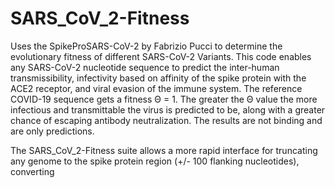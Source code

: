 # SARS_CoV_2-Fitness
Uses the SpikeProSARS-CoV-2 by Fabrizio Pucci to determine the evolutionary fitness of different SARS-CoV-2 Variants. 
This code enables any SARS-CoV-2 nucleotide sequence to predict the inter-human transmissibility, infectivity based on affinity of the spike protein with the ACE2 receptor, and viral evasion of the immune system. The reference COVID-19 sequence gets a fitness Θ = 1. The greater the Θ value the more infectious and transmittable the virus is predicted to be, along with a greater chance of escaping antibody neutralization. The results are not binding and are only predictions.

The SARS_CoV_2-Fitness suite allows a more rapid interface for truncating any genome to the spike protein region (+/- 100 flanking nucleotides), converting 

